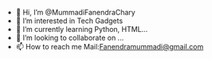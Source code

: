 - 👋 Hi, I’m @MummadiFanendraChary
- 👀 I’m interested in Tech Gadgets
- 🌱 I’m currently learning Python, HTML...
- 💞️ I’m looking to collaborate on ...
- 📫 How to reach me Mail:Fanendramummadi@gmail.com

<!---
MummadiFanendraChary/MummadiFanendraChary is a ✨ special ✨ repository because its `README.md` (this file) appears on your GitHub profile.
You can click the Preview link to take a look at your changes.
--->
